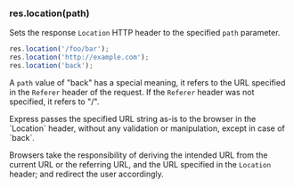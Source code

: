 <h3 id='res.location'>res.location(path)</h3>

Sets the response `Location` HTTP header to the specified `path` parameter.

```js
res.location('/foo/bar');
res.location('http://example.com');
res.location('back');
```

A `path` value of "back" has a special meaning, it refers to the URL specified in the `Referer` header of the request. If the `Referer` header was not specified, it refers to "/".

<div class='doc-box doc-warn' markdown="1">
Express passes the specified URL string as-is to the browser in the `Location` header,
without any validation or manipulation, except in case of `back`.

Browsers take the responsibility of deriving the intended URL from the current URL
or the referring URL, and the URL specified in the `Location` header; and redirect the user accordingly.
</div>

